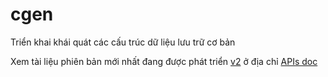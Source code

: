 # cgen
Triển khai khái quát các cấu trúc dữ liệu lưu trữ cơ bản

Xem tài liệu phiên bản mới nhất đang được phát triển [v2](https://github.com/bangoc/cgen/tree/v2-start-simplify/v2)
ở địa chỉ [APIs doc](https://bangoc.github.io/cgen/)
